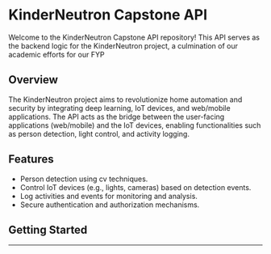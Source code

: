  # KinderNeutron Capstone API

Welcome to the KinderNeutron Capstone API repository! This API serves as the backend logic for the KinderNeutron project, a culmination of our academic efforts for our FYP
## Overview

The KinderNeutron project aims to revolutionize home automation and security by integrating deep learning, IoT devices, and web/mobile applications. The API acts as the bridge between the user-facing applications (web/mobile) and the IoT devices, enabling functionalities such as person detection, light control, and activity logging.

## Features

- Person detection using cv techniques.
- Control IoT devices (e.g., lights, cameras) based on detection events.
- Log activities and events for monitoring and analysis.
- Secure authentication and authorization mechanisms.


## Getting Started


---

